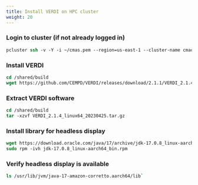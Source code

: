 ```yaml
---
title: Install VERDI on HPC cluster
weight: 20
--- 
```


### Login to cluster (if not already logged in)

```csh
pcluster ssh -v -Y -i ~/cmas.pem --region=us-east-1 --cluster-name cmaq-cluster
```

### Install VERDI

```csh
cd /shared/build
wget https://github.com/CEMPD/VERDI/releases/download/2.1.1/VERDI_2.1.4_linux64_20230425.tar.gz
```

### Extract VERDI software

```csh
cd /shared/build
tar -xzvf VERDI_2.1.4_linux64_20230425.tar.gz
```

### Install library for headless display

```csh
wget https://download.oracle.com/java/17/archive/jdk-17.0.8_linux-aarch64_bin.rpm
sudo rpm -ivh jdk-17.0.8_linux-aarch64_bin.rpm
```


### Verify headless display is available

```csh
ls /usr/lib/jvm/java-17-amazon-corretto.aarch64/lib`
```
